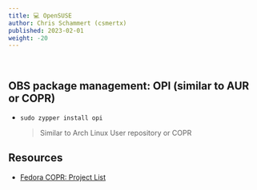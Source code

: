```yaml
---
title: 💻 OpenSUSE
author: Chris Schammert (csmertx)
published: 2023-02-01
weight: -20
---
```


<br />

## OBS package management: OPI (similar to AUR or COPR)

- ```sudo zypper install opi```

    > Similar to Arch Linux User repository or COPR

## Resources

- [Fedora COPR: Project List](https://copr.fedorainfracloud.org/coprs/)
